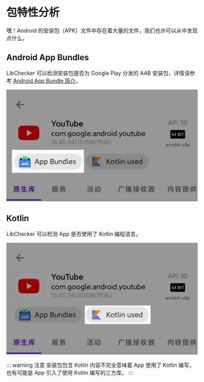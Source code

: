 # 包特性分析

嘿！Android 的安装包（APK）文件中存在着大量的文件，我们也许可以从中发现点什么。

## Android App Bundles

LibChecker 可以检测安装包是否为 Google Play 分发的 AAB 安装包，详情请参考 [Android App Bundle 简介](https://developer.android.com/guide/app-bundle)。

<img src="./img/android_app_bundles.jpg" alt="split_apks" style="zoom:50%;" />

## Kotlin

LibChecker 可以检测 App 是否使用了 Kotlin 编程语言。

<img src="./img/kotlin_used.jpg" alt="kotlin_used" style="zoom:50%;" />

::: warning 注意
安装包包含 Kotlin 内容不完全意味着 App 使用了 Kotlin 编写，也有可能是 App 引入了使用 Kotlin 编写的三方库。
:::
